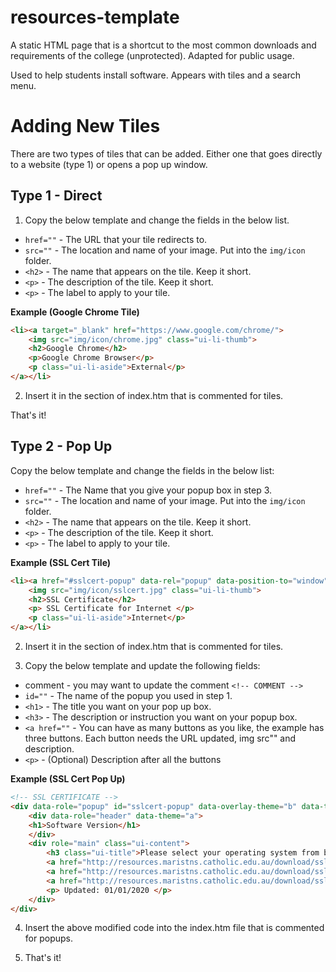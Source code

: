 # resources-template

A static HTML page that is a shortcut to the most common downloads and requirements of the college (unprotected).  Adapted for public usage.

Used to help students install software.  Appears with tiles and a search menu.


# Adding New Tiles

There are two types of tiles that can be added.  Either one that goes directly to a website (type 1) or opens a pop up window.

## Type 1 - Direct

1. Copy the below template and change the fields in the below list.
- `href=""` - The URL that your tile redirects to.
- `src=""` - The location and name of your image.  Put into the `img/icon` folder.  
- `<h2>` - The name that appears on the tile.  Keep it short.
- `<p>` - The description of the tile.  Keep it short.
- `<p>` - The label to apply to your tile.

**Example (Google Chrome Tile)**
```html
<li><a target="_blank" href="https://www.google.com/chrome/">
    <img src="img/icon/chrome.jpg" class="ui-li-thumb">
    <h2>Google Chrome</h2>
    <p>Google Chrome Browser</p>
    <p class="ui-li-aside">External</p>
</a></li>
```

2. Insert it in the section of index.htm that is commented for tiles.

That's it!

## Type 2 - Pop Up

Copy the below template and change the fields in the below list:
- `href=""` - The Name that you give your popup box in step 3.
- `src=""` - The location and name of your image.  Put into the `img/icon` folder.  
- `<h2>` - The name that appears on the tile.  Keep it short.
- `<p>` - The description of the tile.  Keep it short.
- `<p>` - The label to apply to your tile.


**Example (SSL Cert Tile)**
```html
<li><a href="#sslcert-popup" data-rel="popup" data-position-to="window" data-transition="pop">
    <img src="img/icon/sslcert.jpg" class="ui-li-thumb">
    <h2>SSL Certificate</h2>
    <p> SSL Certificate for Internet </p>
    <p class="ui-li-aside">Internet</p>
</a></li>
```

2. Insert it in the section of index.htm that is commented for tiles.

3. Copy the below template and update the following fields:
- comment - you may want to update the comment `<!-- COMMENT -->`
- `id=""` - The name of the popup you used in step 1.
- `<h1>` - The title you want on your pop up box.
- `<h3>` - The description or instruction you want on your popup box.
- `<a href=""` - You can have as many buttons as you like, the example has three buttons.  Each button needs the URL updated, img src"" and description.
- `<p>` - (Optional) Description after all the buttons

**Example (SSL Cert Pop Up)**
```html
<!-- SSL CERTIFICATE -->
<div data-role="popup" id="sslcert-popup" data-overlay-theme="b" data-theme="b" data-dismissible="true">
    <div data-role="header" data-theme="a">
    <h1>Software Version</h1>
    </div>
    <div role="main" class="ui-content">
        <h3 class="ui-title">Please select your operating system from below.</h3>
        <a href="http://resources.maristns.catholic.edu.au/download/ssl/windows-installSSLCertificate2018.exe" class="ui-btn ui-corner-all ui-shadow ui-btn-inline ui-btn-b" target="_blank"><img src="img/windows.svg" width="50"> <br /> Windows </a>
        <a href="http://resources.maristns.catholic.edu.au/download/ssl/macos-installSSLCertificate2018.pkg" class="ui-btn ui-corner-all ui-shadow ui-btn-inline ui-btn-b" target="_blank"><img src="img/mac.png" width="50"> <br /> Mac OSX </a>
        <a href="http://resources.maristns.catholic.edu.au/download/ssl/ZscalerSHA256.crt" class="ui-btn ui-corner-all ui-shadow ui-btn-inline ui-btn-b" target="_blank"><img src="img/icon/cert.png" width="50"> <br /> Cert File </a>
        <p> Updated: 01/01/2020 </p>
    </div>
</div>
```

4. Insert the above modified code into the index.htm file that is commented for popups.

5. That's it!